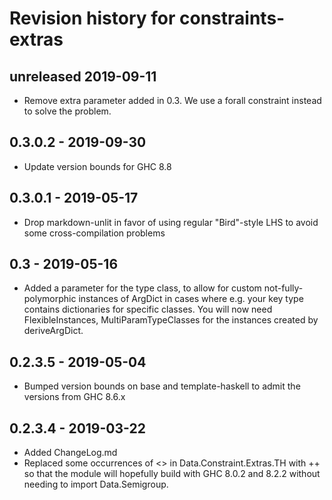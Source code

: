 # Revision history for constraints-extras

## unreleased 2019-09-11

* Remove extra parameter added in 0.3. We use a forall constraint instead to solve the problem.

## 0.3.0.2 - 2019-09-30

* Update version bounds for GHC 8.8

## 0.3.0.1 - 2019-05-17

* Drop markdown-unlit in favor of using regular "Bird"-style LHS to avoid some cross-compilation problems

## 0.3 - 2019-05-16

* Added a parameter for the type class, to allow for custom not-fully-polymorphic instances of ArgDict in cases where e.g. your key type contains dictionaries for specific classes. You will now need FlexibleInstances, MultiParamTypeClasses for the instances created by deriveArgDict.

## 0.2.3.5 - 2019-05-04

* Bumped version bounds on base and template-haskell to admit the versions from GHC 8.6.x

## 0.2.3.4 - 2019-03-22

* Added ChangeLog.md
* Replaced some occurrences of <> in Data.Constraint.Extras.TH with ++ so that the module will hopefully build with GHC 8.0.2 and 8.2.2 without needing to import Data.Semigroup.
